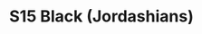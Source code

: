 ---
title: S15 Black (Jordashians)
permalink: "/teams/s15-black"
members:
- Jordan Anderson - Captain
- Lou Ferraria - QB
- Alex Martello
- Cory Kraftson
- Daniel Allen
- Demitrian Cooke
- Derek Brown
- Kevin Smiffy
- Kevin Zajac
- Kyle Veldman
- Madison Crum
- Max Rothschild
- Remington Layne
- Richard Coffer
teamid: 5681
name: S15 Black
color: Jordashians
division: ''
---